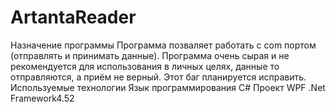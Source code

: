 # ArtantaReader
Назначение программы
Программа позваляет работать с com портом (отправлять и принимать данные). Программа очень сырая и не рекомендуется для использования в личных целях, данные то отправляются, а приём не верный. Этот баг планируется исправить.
Используемые технологии
Язык программирования C# 
Проект WPF
.Net Framework4.52
